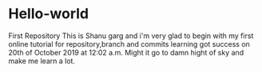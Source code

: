 # Hello-world
First Repository
This is Shanu garg and i'm very glad to begin with my first online tutorial for repository,branch and commits learning got success on
20th of October 2019 at 12:02 a.m.
Might it go to damn hight of sky and make me learn a lot.
